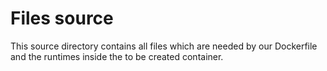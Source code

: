 # Files source
This source directory contains all files which are needed by our Dockerfile and the runtimes inside the to be created container.
